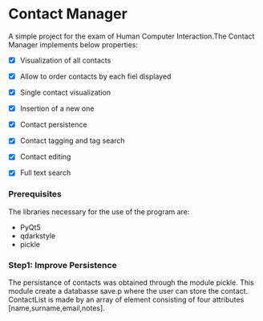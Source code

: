# Contact Manager

A simple project for the exam of Human Computer Interaction.The Contact Manager implements below properties:
- [x] Visualization of all contacts
- [x] Allow to order contacts by each fiel displayed
- [x] Single contact visualization
- [x] Insertion of a new one
- [x] Contact persistence
- [x] Contact tagging and tag search
- [x] Contact editing
- [x] Full text search



### Prerequisites

The libraries necessary for the use of the program are:

* PyQt5
* qdarkstyle
* pickle



### Step1: Improve Persistence
The persistance of contacts was obtained through the module pickle. This module create a databasse save.p where the user can store the contact. ContactList is made by an array of element consisting of four attributes [name,surname,email,notes].

```


